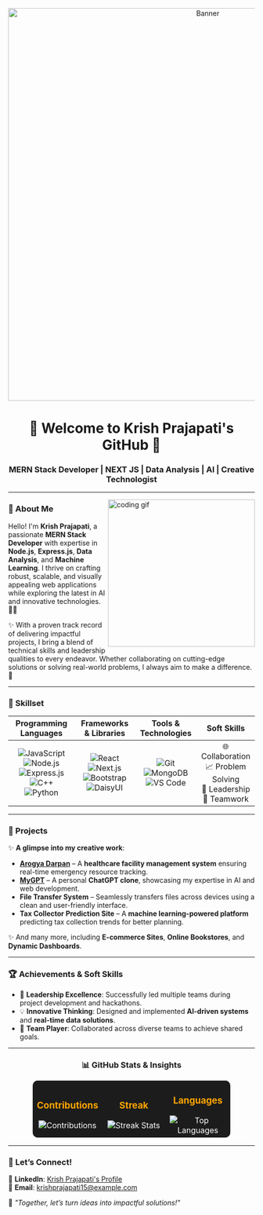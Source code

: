 
<div align="center">
  <img src="https://mir-s3-cdn-cf.behance.net/project_modules/max_1200/79731568097599.5b50bca477735.jpg" alt="Banner" width="800"/>
</div>

<h1 align="center">🌟 Welcome to Krish Prajapati's GitHub 🌟</h1>
<h3 align="center">MERN Stack Developer | NEXT JS | Data Analysis | AI | Creative Technologist</h3>

---

<img align="right" src="https://cdn.dribbble.com/users/720825/screenshots/3253310/slim-jim-dribbble-800x600.gif" width="300" alt="coding gif" />

### 👋 About Me

Hello! I'm **Krish Prajapati**, a passionate **MERN Stack Developer** with expertise in **Node.js**, **Express.js**, **Data Analysis**, and **Machine Learning**. I thrive on crafting robust, scalable, and visually appealing web applications while exploring the latest in AI and innovative technologies. 🧑‍💻  

✨ With a proven track record of delivering impactful projects, I bring a blend of technical skills and leadership qualities to every endeavor. Whether collaborating on cutting-edge solutions or solving real-world problems, I always aim to make a difference. 🚀  

---

### 🚀 Skillset

<div align="center">

| **Programming Languages** | **Frameworks & Libraries** | **Tools & Technologies** | **Soft Skills** |
|:--------------------------:|:--------------------------:|:-------------------------:|:---------------:|
| ![JavaScript](https://img.shields.io/badge/-JavaScript-F7DF1E?style=for-the-badge&logo=javascript&logoColor=black) ![Node.js](https://img.shields.io/badge/-Node.js-339933?style=for-the-badge&logo=node.js&logoColor=white) ![Express.js](https://img.shields.io/badge/-Express.js-000000?style=for-the-badge&logo=express&logoColor=white) ![C++](https://img.shields.io/badge/-C++-00599C?style=for-the-badge&logo=cplusplus&logoColor=white) ![Python](https://img.shields.io/badge/-Python-3776AB?style=for-the-badge&logo=python&logoColor=white) | ![React](https://img.shields.io/badge/-React-61DAFB?style=for-the-badge&logo=react&logoColor=black) ![Next.js](https://img.shields.io/badge/-Next.js-000000?style=for-the-badge&logo=next.js&logoColor=white) ![Bootstrap](https://img.shields.io/badge/-Bootstrap-563D7C?style=for-the-badge&logo=bootstrap&logoColor=white) ![DaisyUI](https://img.shields.io/badge/-DaisyUI-3B82F6?style=for-the-badge&logoColor=white) | ![Git](https://img.shields.io/badge/-Git-F05032?style=for-the-badge&logo=git&logoColor=white) ![MongoDB](https://img.shields.io/badge/-MongoDB-47A248?style=for-the-badge&logo=mongodb&logoColor=white) ![VS Code](https://img.shields.io/badge/-VS%20Code-007ACC?style=for-the-badge&logo=visual-studio-code&logoColor=white) | 🌐 Collaboration <br> 📈 Problem Solving <br> 🎯 Leadership <br> 🤝 Teamwork |

</div>

---

### 📂 Projects

✨ **A glimpse into my creative work**:  

- **[Arogya Darpan](https://github.com/Krishprajapati15/arogya-darpan)** – A **healthcare facility management system** ensuring real-time emergency resource tracking.  
- **[MyGPT](https://github.com/Krishprajapati15/mygpt)** – A personal **ChatGPT clone**, showcasing my expertise in AI and web development.  
- **File Transfer System** – Seamlessly transfers files across devices using a clean and user-friendly interface.  
- **Tax Collector Prediction Site** – A **machine learning-powered platform** predicting tax collection trends for better planning.  

✨ And many more, including **E-commerce Sites**, **Online Bookstores**, and **Dynamic Dashboards**.  

---

### 🏆 Achievements & Soft Skills

- 🏅 **Leadership Excellence**: Successfully led multiple teams during project development and hackathons.  
- 💡 **Innovative Thinking**: Designed and implemented **AI-driven systems** and **real-time data solutions**.  
- 🌟 **Team Player**: Collaborated across diverse teams to achieve shared goals.  

---

<div align="center">

### 📊 GitHub Stats & Insights  

<table style="width:80%; border:none; background-color:#1c1c1c; color:white; border-radius:10px;">
  <tr style="border:none;">
    <td align="center" width="33%">
      <h3 style="color:orange;">Contributions</h3>
      <img src="https://github-readme-stats.vercel.app/api?username=Krishprajapati15&count_private=true&show_icons=true&theme=radical" alt="Contributions" />
    </td>
    <td align="center" width="33%">
      <h3 style="color:orange;">Streak</h3>
      <img src="https://github-readme-streak-stats.herokuapp.com/?user=Krishprajapati15&theme=radical" alt="Streak Stats" />
    </td>
    <td align="center" width="33%">
      <h3 style="color:orange;">Languages</h3>
      <img src="https://github-readme-stats.vercel.app/api/top-langs/?username=Krishprajapati15&layout=compact&theme=radical" alt="Top Languages" />
    </td>
  </tr>
</table>

</div>

---

### 🌌 Let’s Connect!

🔗 **LinkedIn**: [Krish Prajapati's Profile](https://linkedin.com/in/your-profile)  
📧 **Email**: krishprajapati15@example.com  

🌟 *"Together, let’s turn ideas into impactful solutions!"*

